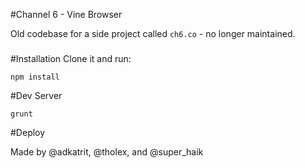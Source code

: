 #Channel 6 - Vine Browser

Old codebase for a side project called `ch6.co` - no longer maintained.

#####

#Installation
Clone it and run:

    npm install

#Dev Server

    grunt

#Deploy

Made by @adkatrit, @tholex, and @super_haik

